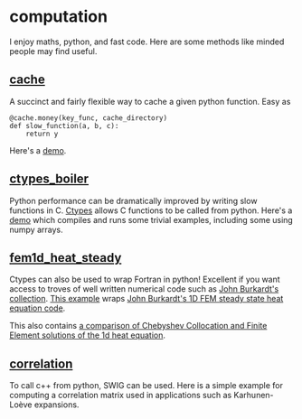 computation
===========

I enjoy maths, python, and fast code.
Here are some methods like minded people may find useful.

[cache](cache)
-----------
A succinct and fairly flexible way to cache a given python function.
Easy as 
```
@cache.money(key_func, cache_directory)
def slow_function(a, b, c):
    return y
```

Here's a [demo](cache/cache.py#L122).

[ctypes_boiler](ctypes_boiler)
-----------
Python performance can be dramatically improved by writing slow functions in C. [Ctypes](https://docs.python.org/2/library/ctypes.html) allows C functions to be called from python. 
Here's a [demo](ctypes_boiler/local.py) which compiles and runs some trivial examples, including some using numpy arrays.


[fem1d_heat_steady](fem1d_heat_steady)
-----------
Ctypes can also be used to wrap Fortran in python! Excellent if you want access to troves of well written numerical code such as [John Burkardt's collection](http://people.sc.fsu.edu/~jburkardt/). 
[This example](fem1d_heat_steady/fem1d_heat_steady_wrapper.py) wraps [John Burkardt's 1D FEM steady state heat equation code](https://people.sc.fsu.edu/~jburkardt/f_src/fem1d_heat_steady/fem1d_heat_steady.html).

This also contains [a comparison of Chebyshev Collocation and Finite Element solutions of the 1d heat equation](fem1d_heat_steady/chebyshev_collocation_fem1d_heat_steady.py).


[correlation](correlation)
-----------
To call c++ from python, SWIG can be used. Here is a simple example for computing a correlation matrix used in applications such as Karhunen-Loève expansions.

